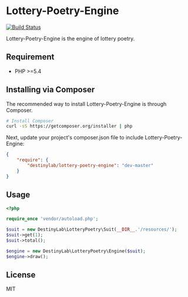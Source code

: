 # Lottery-Poetry-Engine

[![Build Status](https://travis-ci.org/DestinyLab/lottery-poetry-engine.svg)](https://travis-ci.org/DestinyLab/lottery-poetry-engine)

Lottery-Poetry-Engine is the engine of lottery poetry.

## Requirement

 - PHP >=5.4

## Installing via Composer

The recommended way to install Lottery-Poetry-Engine is through Composer.

```bash
# Install Composer
curl -sS https://getcomposer.org/installer | php
```

Next, update your project's composer.json file to include Lottery-Poetry-Engine:

```json
{
    "require": {
        "destinylab/lottery-poetry-engine": "dev-master"
    }
}
```

## Usage

```php
<?php

require_once 'vendor/autoload.php';

$suit = new DestinyLab\LotteryPoetry\Suit(__DIR__.'/resources/');
$suit->get(1);
$suit->total();

$engine = new DestinyLab\LotteryPoetry\Engine($suit);
$engine->draw();
```

## License

MIT